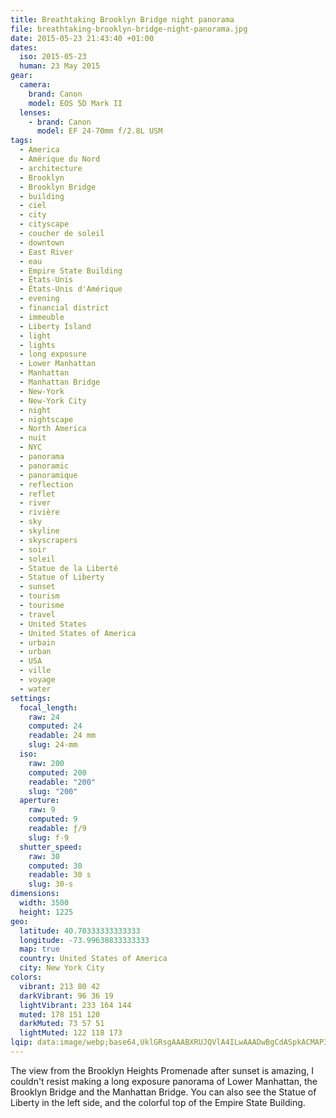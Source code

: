 ```yaml
---
title: Breathtaking Brooklyn Bridge night panorama
file: breathtaking-brooklyn-bridge-night-panorama.jpg
date: 2015-05-23 21:43:40 +01:00
dates:
  iso: 2015-05-23
  human: 23 May 2015
gear:
  camera:
    brand: Canon
    model: EOS 5D Mark II
  lenses:
    - brand: Canon
      model: EF 24-70mm f/2.8L USM
tags:
  - America
  - Amérique du Nord
  - architecture
  - Brooklyn
  - Brooklyn Bridge
  - building
  - ciel
  - city
  - cityscape
  - coucher de soleil
  - downtown
  - East River
  - eau
  - Empire State Building
  - États-Unis
  - États-Unis d'Amérique
  - evening
  - financial district
  - immeuble
  - Liberty Island
  - light
  - lights
  - long exposure
  - Lower Manhattan
  - Manhattan
  - Manhattan Bridge
  - New-York
  - New-York City
  - night
  - nightscape
  - North America
  - nuit
  - NYC
  - panorama
  - panoramic
  - panoramique
  - reflection
  - reflet
  - river
  - rivière
  - sky
  - skyline
  - skyscrapers
  - soir
  - soleil
  - Statue de la Liberté
  - Statue of Liberty
  - sunset
  - tourism
  - tourisme
  - travel
  - United States
  - United States of America
  - urbain
  - urban
  - USA
  - ville
  - voyage
  - water
settings:
  focal_length:
    raw: 24
    computed: 24
    readable: 24 mm
    slug: 24-mm
  iso:
    raw: 200
    computed: 200
    readable: "200"
    slug: "200"
  aperture:
    raw: 9
    computed: 9
    readable: ƒ/9
    slug: f-9
  shutter_speed:
    raw: 30
    computed: 30
    readable: 30 s
    slug: 30-s
dimensions:
  width: 3500
  height: 1225
geo:
  latitude: 40.70333333333333
  longitude: -73.99638833333333
  map: true
  country: United States of America
  city: New York City
colors:
  vibrant: 213 80 42
  darkVibrant: 96 36 19
  lightVibrant: 233 164 144
  muted: 178 151 120
  darkMuted: 73 57 51
  lightMuted: 122 118 173
lqip: data:image/webp;base64,UklGRsgAAABXRUJQVlA4ILwAAADwBgCdASpkACMAP3GkxFm0ticjrzgLosAuCWcAzYQ2sDOzqdC7t9z8VvA9XKUQOgbxtOAluBIkMgze/AsrEP0AAP7s1SJstsDKpfTX5dPZfio/ofmbVn+3pkO0jHYokYukZwhuChCWQYQRWVDb0DYwGIOurkgMVgwF/Bf/qLqNcf3cGgUXe2etypLoiEHzpsNf6W4rRooh+XaloNS7f1ZvTtcs65T4Diq6iLRvUNd+B4F0FhI2l6IUCoAAAA==
---
```


The view from the Brooklyn Heights Promenade after sunset is amazing, I couldn't resist making a long exposure panorama of Lower Manhattan, the Brooklyn Bridge and the Manhattan Bridge. You can also see the Statue of Liberty in the left side, and the colorful top of the Empire State Building.
